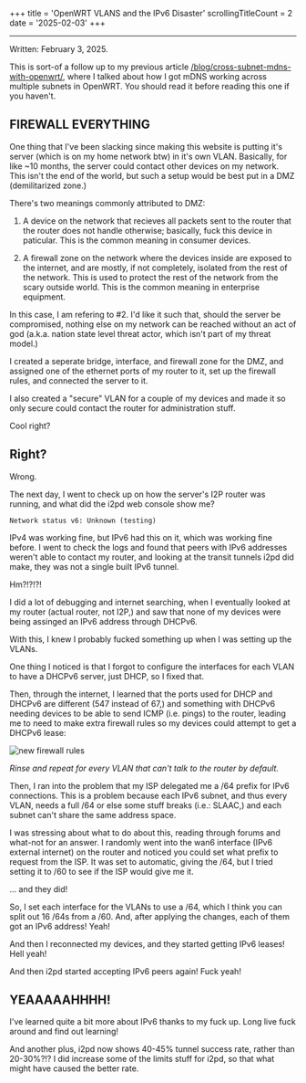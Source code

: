 +++
title               = 'OpenWRT VLANS and the IPv6 Disaster'
scrollingTitleCount = 2
date                = '2025-02-03'
+++

---

Written: February 3, 2025.

This is sort-of a follow up to my previous article
[/blog/cross-subnet-mdns-with-openwrt/](/blog/cross-subnet-mdns-with-openwrt/),
where I talked about how I got mDNS working across multiple subnets in
OpenWRT. You should read it before reading this one if you haven't.

## FIREWALL EVERYTHING

One thing that I've been slacking since making this website is putting it's
server (which is on my home network btw) in it's own VLAN. Basically, for like
~10 months, the server could contact other devices on my network. This isn't the
end of the world, but such a setup would be best put in a DMZ (demilitarized
zone.)

There's two meanings commonly attributed to DMZ:

1. A device on the network that recieves all packets sent to the router that the router does not handle otherwise; basically, fuck this device in paticular. This is the common meaning in consumer devices.

2. A firewall zone on the network where the devices inside are exposed to the internet, and are mostly, if not completely, isolated from the rest of the network. This is used to protect the rest of the network from the scary outside world. This is the common meaning in enterprise equipment.

In this case, I am refering to #2. I'd like it such that, should the server be
compromised, nothing else on my network can be reached without an act of god
(a.k.a. nation state level threat actor, which isn't part of my threat model.)

I created a seperate bridge, interface, and firewall zone for the DMZ, and
assigned one of the ethernet ports of my router to it, set up the firewall
rules, and connected the server to it.

I also created a "secure" VLAN for a couple of my devices and made it so only
secure could contact the router for administration stuff.

Cool right?

## Right?

Wrong.

The next day, I went to check up on how the server's I2P router was running, and what did the i2pd web console show me?

```text
Network status v6: Unknown (testing)
```

IPv4 was working fine, but IPv6 had this on it, which was working fine before. I
went to check the logs and found that peers with IPv6 addresses weren't able to
contact my router, and looking at the transit tunnels i2pd did make, they was
not a single built IPv6 tunnel.

Hm?!?!?!

I did a lot of debugging and internet searching, when I eventually looked at my
router (actual router, not I2P,) and saw that none of my devices were being
assinged an IPv6 address through DHCPv6.

With this, I knew I probably fucked something up when I was setting up the
VLANs.

One thing I noticed is that I forgot to configure the interfaces for each VLAN
to have a DHCPv6 server, just DHCP, so I fixed that.

Then, through the internet, I learned that the ports used for DHCP and DHCPv6
are different (547 instead of 67,) and something with DHCPv6 needing devices to
be able to send ICMP (i.e. pings) to the router, leading me to need to make
extra firewall rules so my devices could attempt to get a DHCPv6 lease:

![new firewall rules](/blog/openwrt-vlans-and-the-ipv6-disaster/dhcpv6-firewall-rules.webp)

*Rinse and repeat for every VLAN that can't talk to the router by default.*

Then, I ran into the problem that my ISP delegated me a /64 prefix for IPv6
connections. This is a problem because each IPv6 subnet, and thus every VLAN,
needs a full /64 or else some stuff breaks (i.e.: SLAAC,) and each subnet can't
share the same address space.

I was stressing about what to do about this, reading through forums and what-not
for an answer. I randomly went into the wan6 interface (IPv6 external internet)
on the router and noticed you could set what prefix to request from the ISP. It
was set to automatic, giving the /64, but I tried setting it to /60 to see if
the ISP would give me it.

... and they did!

So, I set each interface for the VLANs to use a /64, which I think you can split
out 16 /64s from a /60. And, after applying the changes, each of them got an
IPv6 address! Yeah!

And then I reconnected my devices, and they started getting IPv6 leases! Hell
yeah!

And then i2pd started accepting IPv6 peers again! Fuck yeah!

## YEAAAAAHHHH!

I've learned quite a bit more about IPv6 thanks to my fuck up. Long live fuck
around and find out learning!

And another plus, i2pd now shows 40-45% tunnel success rate, rather than
20-30%?!? I did increase some of the limits stuff for i2pd, so that what might
have caused the better rate.
